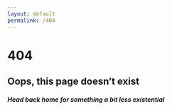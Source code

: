 ```yaml
---
layout: default
permalink: /404
---
```


<div class="error">
	<h1>404</h1>
	<h2>Oops, this page doesn’t exist</h2>
	<h5>Head back home for something a bit less existential</h5>
</div>